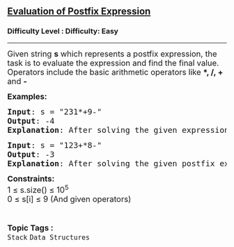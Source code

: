 <h2><a href="https://www.geeksforgeeks.org/problems/evaluation-of-postfix-expression1735/1?itm_source=geeksforgeeks&itm_medium=article&itm_campaign=practice_card">Evaluation of Postfix Expression</a></h2><h3>Difficulty Level : Difficulty: Easy</h3><hr><div class="problems_problem_content__Xm_eO"><p><span style="font-size: 18px;">Given string&nbsp;<strong>s</strong> which represents a postfix expression, the task is to evaluate the expression and find the final value. Operators include the basic arithmetic operators like <strong>*, /, + </strong>and <strong>-</strong></span></p>
<p><span style="font-size: 18px;"><strong>Examples:</strong></span></p>
<pre><span style="font-size: 18px;"><strong>Input</strong>: s = "231*+9-"
<strong>Output</strong>: -4
<strong>Explanation</strong>: After solving the given expression, we have -4 as result.
</span></pre>
<pre><span style="font-size: 18px;"><strong>Input</strong>: s = "123+*8-"
<strong>Output</strong>: -3
<strong>Explanation</strong>: After solving the given postfix expression, we have -3 as result.</span></pre>
<p><span style="font-size: 18px;"><strong>Constraints:</strong><br>1 ≤ s.size() ≤ 10<sup>5<br></sup></span><span style="font-size: 18px;">0 ≤ s[i] ≤ 9 (And given operators)</span></p></div><br><p><span style=font-size:18px><strong>Topic Tags : </strong><br><code>Stack</code>&nbsp;<code>Data Structures</code>&nbsp;